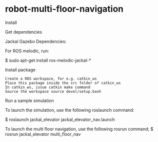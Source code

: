 # robot-multi-floor-navigation

Install

Get dependencies

Jackal Gazebo Dependencies:

For ROS melodic, run:

$ sudo apt-get install ros-melodic-jackal-*

Install package

    Create a ROS workspace, for e.g. catkin_ws
    Place this package inside the src folder of catkin_ws
    In catkin_ws, issue catkin make command
    Source the workspace source devel/setup.bash

Run a sample simulation

To launch the simulation, use the following roslaunch command:

$ roslaunch jackal_elevator jackal_elevator_nav.launch 

To launch the multi floor navigation, use the following rosrun command;
$ rosrun jackal_elevator multi_floor_nav 

